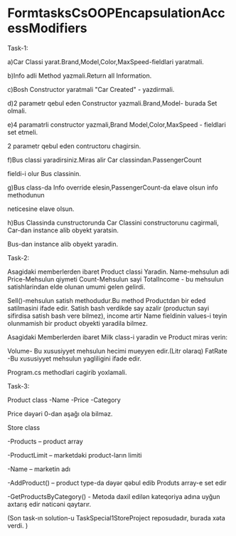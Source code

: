 # FormtasksCsOOPEncapsulationAccessModifiers

Task-1:


a)Car Classi yarat.Brand,Model,Color,MaxSpeed-fieldlari yaratmali.


b)Info adli Method yazmali.Return all Information.


c)Bosh Constructor yaratmali "Car Created" - yazdirmali.


d)2 parametr  qebul eden Constructor yazmali.Brand,Model- burada Set olmali.


e)4 paramatrli constructor  yazmali,Brand Model,Color,MaxSpeed - fieldlari set etmeli.

2 parametr qebul eden  contructoru chagirsin.


f)Bus classi yaradirsiniz.Miras alir Car classindan.PassengerCount

fieldi-i olur Bus classinin.



g)Bus class-da Info  override elesin,PassengerCount-da elave olsun info methodunun

neticesine elave olsun.


h)Bus Classinda cunstructorunda Car Classini constructorunu cagirmali, Car-dan instance alib obyekt yaratsin.

Bus-dan instance alib obyekt yaradin.


Task-2:

Asagidaki memberlerden ibaret  Product classi Yaradin.
Name-mehsulun adi
Price-Mehsulun qiymeti
Count-Mehsulun sayi
TotalIncome - bu mehsulun satishlarindan elde olunan umumi  gelen gelirdi.



Sell()-mehsulun satish methodudur.Bu method Productdan bir eded satilmasini ifade edir.
Satish bash verdikde say azalir (productun sayi sifirdisa satish bash vere bilmez), income
artir Name fieldinin values-i teyin olunmamish bir product obyekti yaradila bilmez.

Asagidaki Memberlerden ibaret  Milk class-i yaradin ve Product miras verin:


Volume- Bu xususiyyet mehsulun hecimi mueyyen edir.(Litr olaraq)
FatRate -Bu xususiyyet mehsulun yagliligini  ifade edir.

Program.cs methodlari cagirib yoxlamali.


Task-3:

Product class
-Name
-Price
-Category

Price dəyəri 0-dan aşağı ola bilməz.

Store class

-Products – product array

-ProductLimit – marketdəki product-ların limiti

-Name – marketin adı

-AddProduct() – product type-da dəyər qəbul edib
		  Produts array-e set edir
		  
-GetProductsByCategory() - Metoda daxil edilən kateqoriya adına uyğun axtarış edir nəticəni qaytarır.

(Son task-ın solution-u TaskSpecial1StoreProject reposudadır, burada xəta verdi. )
